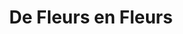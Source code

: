 ---
title: "De Fleurs en Fleurs"
url: /sainte-genevieve-des-bois/de-fleurs-en-fleurs/
shop: fleuriste
---